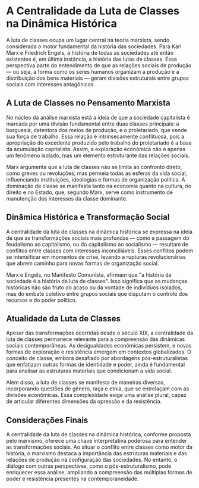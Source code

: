
# A Centralidade da Luta de Classes na Dinâmica Histórica

A luta de classes ocupa um lugar central na teoria marxista, sendo considerada o motor fundamental da história das sociedades. Para Karl Marx e Friedrich Engels, a história de todas as sociedades até então existentes é, em última instância, a história das lutas de classes. Essa perspectiva parte do entendimento de que as relações sociais de produção — ou seja, a forma como os seres humanos organizam a produção e a distribuição dos bens materiais — geram divisões estruturais entre grupos sociais com interesses antagônicos.

## A Luta de Classes no Pensamento Marxista

No núcleo da análise marxista está a ideia de que a sociedade capitalista é marcada por uma divisão fundamental entre duas classes principais: a burguesia, detentora dos meios de produção, e o proletariado, que vende sua força de trabalho. Essa relação é intrinsecamente conflituosa, pois a apropriação do excedente produzido pelo trabalho do proletariado é a base da acumulação capitalista. Assim, a exploração econômica não é apenas um fenômeno isolado, mas um elemento estruturante das relações sociais.

Marx argumenta que a luta de classes não se limita ao confronto direto, como greves ou revoluções, mas permeia todas as esferas da vida social, influenciando instituições, ideologias e formas de organização política. A dominação de classe se manifesta tanto na economia quanto na cultura, no direito e no Estado, que, segundo Marx, serve como instrumento de manutenção dos interesses da classe dominante.

## Dinâmica Histórica e Transformação Social

A centralidade da luta de classes na dinâmica histórica se expressa na ideia de que as transformações sociais mais profundas — como a passagem do feudalismo ao capitalismo, ou do capitalismo ao socialismo — resultam de conflitos entre classes com interesses inconciliáveis. Esses conflitos podem se intensificar em momentos de crise, levando a rupturas revolucionárias que abrem caminho para novas formas de organização social.

Marx e Engels, no Manifesto Comunista, afirmam que "a história da sociedade é a história da luta de classes". Isso significa que as mudanças históricas não são fruto do acaso ou da vontade de indivíduos isolados, mas do embate coletivo entre grupos sociais que disputam o controle dos recursos e do poder político.

## Atualidade da Luta de Classes

Apesar das transformações ocorridas desde o século XIX, a centralidade da luta de classes permanece relevante para a compreensão das dinâmicas sociais contemporâneas. As desigualdades econômicas persistem, e novas formas de exploração e resistência emergem em contextos globalizados. O conceito de classe, embora desafiado por abordagens pós-estruturalistas que enfatizam outras formas de identidade e poder, ainda é fundamental para analisar as estruturas materiais que condicionam a vida social.

Além disso, a luta de classes se manifesta de maneiras diversas, incorporando questões de gênero, raça e etnia, que se entrelaçam com as divisões econômicas. Essa complexidade exige uma análise plural, capaz de articular diferentes dimensões da opressão e da resistência.

## Considerações Finais

A centralidade da luta de classes na dinâmica histórica, conforme proposta pelo marxismo, oferece uma chave interpretativa poderosa para entender as transformações sociais. Ao situar o conflito entre classes como motor da história, o marxismo destaca a importância das estruturas materiais e das relações de produção na configuração das sociedades. No entanto, o diálogo com outras perspectivas, como o pós-estruturalismo, pode enriquecer essa análise, ampliando a compreensão das múltiplas formas de poder e resistência presentes na contemporaneidade.
```
